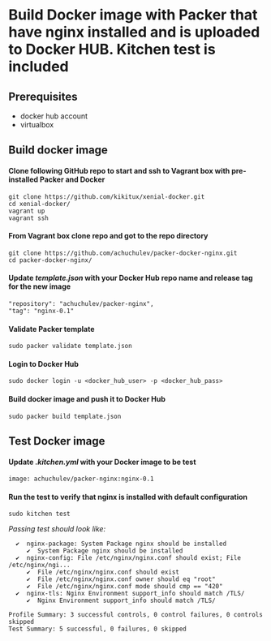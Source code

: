 # Build Docker image with Packer that have nginx installed and is uploaded to Docker HUB. Kitchen test is included

## Prerequisites

* docker hub account
* virtualbox

## Build docker image

#### Clone following GitHub repo to start and ssh to Vagrant box with pre-installed Packer and Docker

```
git clone https://github.com/kikitux/xenial-docker.git
cd xenial-docker/
vagrant up
vagrant ssh
```

#### From Vagrant box clone repo and got to the repo directory
  
```
git clone https://github.com/achuchulev/packer-docker-nginx.git
cd packer-docker-nginx/
```

#### Update _template.json_ with your Docker Hub repo name and release tag for the new image 
   
```
"repository": "achuchulev/packer-nginx",
"tag": "nginx-0.1"
```
   
#### Validate Packer template
`sudo packer validate template.json`

#### Login to Docker Hub
`sudo docker login -u <docker_hub_user> -p <docker_hub_pass>`

#### Build docker image and push it to Docker Hub
`sudo packer build template.json`


## Test Docker image

    
#### Update _.kitchen.yml_ with your Docker image to be test

`image: achuchulev/packer-nginx:nginx-0.1`

#### Run the test to verify that nginx is installed with default configuration

`sudo kitchen test`

_Passing test should look like:_

```
  ✔  nginx-package: System Package nginx should be installed
     ✔  System Package nginx should be installed
  ✔  nginx-config: File /etc/nginx/nginx.conf should exist; File /etc/nginx/ngi...
     ✔  File /etc/nginx/nginx.conf should exist
     ✔  File /etc/nginx/nginx.conf owner should eq "root"
     ✔  File /etc/nginx/nginx.conf mode should cmp == "420"
  ✔  nginx-tls: Nginx Environment support_info should match /TLS/
     ✔  Nginx Environment support_info should match /TLS/

Profile Summary: 3 successful controls, 0 control failures, 0 controls skipped
Test Summary: 5 successful, 0 failures, 0 skipped
```
